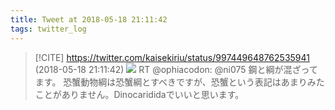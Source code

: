 ```yaml
---
title: Tweet at 2018-05-18 21:11:42
tags: twitter_log
---
```


> [!CITE] https://twitter.com/kaisekiriu/status/997449648762535941 (2018-05-18 21:11:42)
> ![](https://twitter.com/kaisekiriu/status/997449648762535941)
> RT @ophiacodon: @ni075 鋼と綱が混ざってます。
> 恐蟹動物綱は恐蟹綱とすべきですが、恐蟹という表記はあまりみたことがありません。Dinocarididaでいいと思います。
